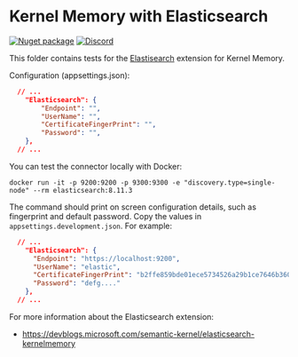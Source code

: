 # Kernel Memory with Elasticsearch

[![Nuget package](https://img.shields.io/nuget/v/Microsoft.KernelMemory.MemoryDb.Elasticsearch)](https://www.nuget.org/packages/Microsoft.KernelMemory.MemoryDb.Elasticsearch/)
[![Discord](https://img.shields.io/discord/1063152441819942922?label=Discord&logo=discord&logoColor=white&color=d82679)](https://aka.ms/KMdiscord)

This folder contains tests for the [Elastisearch](https://www.elastic.co/) extension for Kernel Memory.

Configuration (appsettings.json):

```json
  // ...
    "Elasticsearch": {
        "Endpoint": "",
        "UserName": "",
        "CertificateFingerPrint": "",
        "Password": "",
    },
  // ...
```

You can test the connector locally with Docker:

```shell
docker run -it -p 9200:9200 -p 9300:9300 -e "discovery.type=single-node" --rm elasticsearch:8.11.3
```

The command should print on screen configuration details, such as fingerprint and default password. Copy
the values in `appsettings.development.json`. For example:

```json
  // ...
    "Elasticsearch": {
      "Endpoint": "https://localhost:9200",
      "UserName": "elastic",
      "CertificateFingerPrint": "b2ffe859bde01ece5734526a29b1ce7646b36030835cbbe81424a26151f5f2c5",
      "Password": "defg...."
    },
  // ...
```

For more information about the Elasticsearch extension:

- https://devblogs.microsoft.com/semantic-kernel/elasticsearch-kernelmemory
